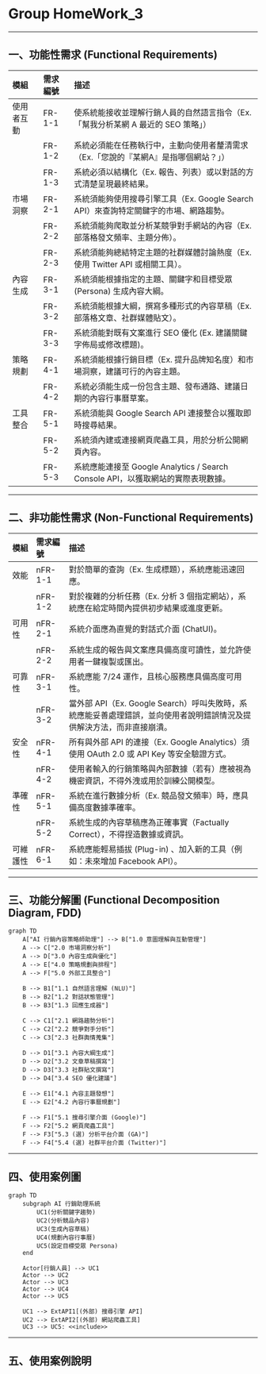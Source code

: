 # Group HomeWork_3
---

## 一、功能性需求 (Functional Requirements)
| 模組 | 需求編號 | 描述 |
| :---- | :---- | :---- |
| 使用者互動 | FR-1-1 | 使系統能接收並理解行銷人員的自然語言指令（Ex.「幫我分析某網 A 最近的 SEO 策略」） |
|  | FR-1-2 | 系統必須能在任務執行中，主動向使用者釐清需求（Ex.「您說的『某網A』是指哪個網站？」） |
|  | FR-1-3 | 系統必須以結構化（Ex. 報告、列表）或以對話的方式清楚呈現最終結果。 |
| 市場洞察 | FR-2-1 | 系統須能夠使用搜尋引擎工具（Ex. Google Search API）來查詢特定關鍵字的市場、網路趨勢。 |
|  | FR-2-2 | 系統須能夠爬取並分析某競爭對手網站的內容（Ex. 部落格發文頻率、主題分佈）。 |
|  | FR-2-3 | 系統須能夠總結特定主題的社群媒體討論熱度（Ex. 使用 Twitter API 或相關工具）。 |
| 內容生成 | FR-3-1 | 系統須能根據指定的主題、關鍵字和目標受眾 (Persona) 生成內容大綱。 |
|  | FR-3-2 | 系統須能根據大綱，撰寫多種形式的內容草稿（Ex. 部落格文章、社群媒體貼文）。 |
|  | FR-3-3 | 系統須能對既有文案進行 SEO 優化 (Ex. 建議關鍵字佈局或修改標題)。 |
| 策略規劃 | FR-4-1 | 系統須能根據行銷目標（Ex. 提升品牌知名度）和市場洞察，建議可行的內容主題。 |
|  | FR-4-2 | 系統必須能生成一份包含主題、發布通路、建議日期的內容行事曆草案。 |
| 工具整合 | FR-5-1 | 系統須能與 Google Search API 連接整合以獲取即時搜尋結果。 |
|  | FR-5-2 | 系統須內建或連接網頁爬蟲工具，用於分析公開網頁內容。 |
|  | FR-5-3 | 系統應能連接至 Google Analytics / Search Console API，以獲取網站的實際表現數據。 |

---
## 二、非功能性需求 (Non-Functional Requirements)
| 模組 | 需求編號 | 描述 |
| :---- | :---- | :---- |
| 效能 | nFR-1-1 | 對於簡單的查詢（Ex. 生成標題），系統應能迅速回應。 |
|  | nFR-1-2 | 對於複雜的分析任務（Ex. 分析 3 個指定網站），系統應在給定時間內提供初步結果或進度更新。 |
| 可用性 | nFR-2-1 | 系統介面應為直覺的對話式介面 (ChatUI)。 |
|  | nFR-2-2 | 系統生成的報告與文案應具備高度可讀性，並允許使用者一鍵複製或匯出。 |
| 可靠性 | nFR-3-1 | 系統應能 7/24 運作，且核心服務應具備高度可用性。 |
|  | nFR-3-2 | 當外部 API（Ex. Google Search）呼叫失敗時，系統應能妥善處理錯誤，並向使用者說明錯誤情況及提供解決方法，而非直接崩潰。 |
| 安全性 | nFR-4-1 | 所有與外部 API 的連接（Ex. Google Analytics）須使用 OAuth 2.0 或 API Key 等安全驗證方式。 |
|  | nFR-4-2 | 使用者輸入的行銷策略與內部數據（若有）應被視為機密資訊，不得外洩或用於訓練公開模型。 |
| 準確性 | nFR-5-1 | 系統在進行數據分析（Ex. 競品發文頻率）時，應具備高度數據準確率。 |
|  | nFR-5-2 | 系統生成的內容草稿應為正確事實（Factually Correct），不得捏造數據或資訊。 |
| 可維護性 | nFR-6-1 | 系統應能輕易插拔 (Plug-in) 、加入新的工具（例如：未來增加 Facebook API）。 |

---
## 三、功能分解圖 (Functional Decomposition Diagram, FDD)

```mermaid
graph TD
    A["AI 行銷內容策略師助理"] --> B["1.0 意圖理解與互動管理"]
    A --> C["2.0 市場洞察分析"]
    A --> D["3.0 內容生成與優化"]
    A --> E["4.0 策略規劃與排程"]
    A --> F["5.0 外部工具整合"]

    B --> B1["1.1 自然語言理解 (NLU)"]
    B --> B2["1.2 對話狀態管理"]
    B --> B3["1.3 回應生成器"]

    C --> C1["2.1 網路趨勢分析"]
    C --> C2["2.2 競爭對手分析"]
    C --> C3["2.3 社群輿情蒐集"]

    D --> D1["3.1 內容大綱生成"]
    D --> D2["3.2 文章草稿撰寫"]
    D --> D3["3.3 社群貼文撰寫"]
    D --> D4["3.4 SEO 優化建議"]

    E --> E1["4.1 內容主題發想"]
    E --> E2["4.2 內容行事曆規劃"]

    F --> F1["5.1 搜尋引擎介面 (Google)"]
    F --> F2["5.2 網頁爬蟲工具"]
    F --> F3["5.3 (選) 分析平台介面 (GA)"]
    F --> F4["5.4 (選) 社群平台介面 (Twitter)"]
```

---
## 四、使用案例圖

```mermaid
graph TD
    subgraph AI 行銷助理系統
        UC1(分析關鍵字趨勢)
        UC2(分析競品內容)
        UC3(生成內容草稿)
        UC4(規劃內容行事曆)
        UC5(設定目標受眾 Persona)
    end

    Actor[行銷人員] --> UC1
    Actor --> UC2
    Actor --> UC3
    Actor --> UC4
    Actor --> UC5

    UC1 --> ExtAPI1[(外部) 搜尋引擎 API]
    UC2 --> ExtAPI2[(外部) 網站爬蟲工具]
    UC3 --> UC5: <<include>>
```

---
## 五、使用案例說明

